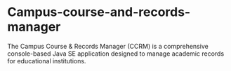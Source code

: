 # Campus-course-and-records-manager
The Campus Course &amp; Records Manager (CCRM) is a comprehensive console-based Java SE application designed to manage academic records for educational institutions.
